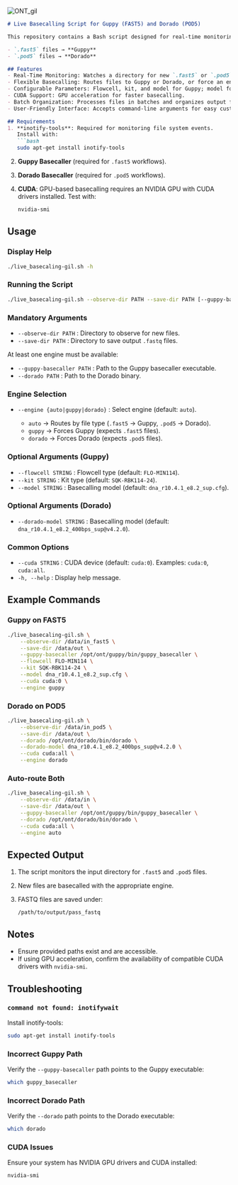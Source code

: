 ![ONT_gil](https://github.com/user-attachments/assets/40207d42-d75c-43ce-b34b-292de3edacbe)


````markdown
# Live Basecalling Script for Guppy (FAST5) and Dorado (POD5)

This repository contains a Bash script designed for real-time monitoring and basecalling of Nanopore data. It leverages `inotifywait` to observe a specified directory for new files and automatically basecalls them using the appropriate engine:

- `.fast5` files → **Guppy**
- `.pod5` files → **Dorado**

## Features
- Real-Time Monitoring: Watches a directory for new `.fast5` or `.pod5` files.
- Flexible Basecalling: Routes files to Guppy or Dorado, or force an engine with `--engine`.
- Configurable Parameters: Flowcell, kit, and model for Guppy; model for Dorado.
- CUDA Support: GPU acceleration for faster basecalling.
- Batch Organization: Processes files in batches and organizes output files into a single location.
- User-Friendly Interface: Accepts command-line arguments for easy customization, including a `-h` option to display help.

## Requirements
1. **inotify-tools**: Required for monitoring file system events.  
   Install with:
   ```bash
   sudo apt-get install inotify-tools
````

2. **Guppy Basecaller** (required for `.fast5` workflows).
3. **Dorado Basecaller** (required for `.pod5` workflows).
4. **CUDA**: GPU-based basecalling requires an NVIDIA GPU with CUDA drivers installed.
   Test with:

   ```bash
   nvidia-smi
   ```

## Usage

### Display Help

```bash
./live_basecaling-gil.sh -h
```

### Running the Script

```bash
./live_basecaling-gil.sh --observe-dir PATH --save-dir PATH [--guppy-basecaller PATH] [--dorado PATH] [OPTIONS]
```

### Mandatory Arguments

* `--observe-dir PATH` : Directory to observe for new files.
* `--save-dir PATH` : Directory to save output `.fastq` files.

At least one engine must be available:

* `--guppy-basecaller PATH` : Path to the Guppy basecaller executable.
* `--dorado PATH` : Path to the Dorado binary.

### Engine Selection

* `--engine {auto|guppy|dorado}` : Select engine (default: `auto`).

  * `auto` → Routes by file type (`.fast5` → Guppy, `.pod5` → Dorado).
  * `guppy` → Forces Guppy (expects `.fast5` files).
  * `dorado` → Forces Dorado (expects `.pod5` files).

### Optional Arguments (Guppy)

* `--flowcell STRING` : Flowcell type (default: `FLO-MIN114`).
* `--kit STRING` : Kit type (default: `SQK-RBK114-24`).
* `--model STRING` : Basecalling model (default: `dna_r10.4.1_e8.2_sup.cfg`).

### Optional Arguments (Dorado)

* `--dorado-model STRING` : Basecalling model (default: `dna_r10.4.1_e8.2_400bps_sup@v4.2.0`).

### Common Options

* `--cuda STRING` : CUDA device (default: `cuda:0`).
  Examples: `cuda:0`, `cuda:all`.
* `-h, --help` : Display help message.

## Example Commands

### Guppy on FAST5

```bash
./live_basecaling-gil.sh \
    --observe-dir /data/in_fast5 \
    --save-dir /data/out \
    --guppy-basecaller /opt/ont/guppy/bin/guppy_basecaller \
    --flowcell FLO-MIN114 \
    --kit SQK-RBK114-24 \
    --model dna_r10.4.1_e8.2_sup.cfg \
    --cuda cuda:0 \
    --engine guppy
```

### Dorado on POD5

```bash
./live_basecaling-gil.sh \
    --observe-dir /data/in_pod5 \
    --save-dir /data/out \
    --dorado /opt/ont/dorado/bin/dorado \
    --dorado-model dna_r10.4.1_e8.2_400bps_sup@v4.2.0 \
    --cuda cuda:all \
    --engine dorado
```

### Auto-route Both

```bash
./live_basecaling-gil.sh \
    --observe-dir /data/in \
    --save-dir /data/out \
    --guppy-basecaller /opt/ont/guppy/bin/guppy_basecaller \
    --dorado /opt/ont/dorado/bin/dorado \
    --cuda cuda:all \
    --engine auto
```

## Expected Output

1. The script monitors the input directory for `.fast5` and `.pod5` files.
2. New files are basecalled with the appropriate engine.
3. FASTQ files are saved under:

   ```
   /path/to/output/pass_fastq
   ```

## Notes

* Ensure provided paths exist and are accessible.
* If using GPU acceleration, confirm the availability of compatible CUDA drivers with `nvidia-smi`.

## Troubleshooting

### `command not found: inotifywait`

Install inotify-tools:

```bash
sudo apt-get install inotify-tools
```

### Incorrect Guppy Path

Verify the `--guppy-basecaller` path points to the Guppy executable:

```bash
which guppy_basecaller
```

### Incorrect Dorado Path

Verify the `--dorado` path points to the Dorado executable:

```bash
which dorado
```

### CUDA Issues

Ensure your system has NVIDIA GPU drivers and CUDA installed:

```bash
nvidia-smi
```

```
